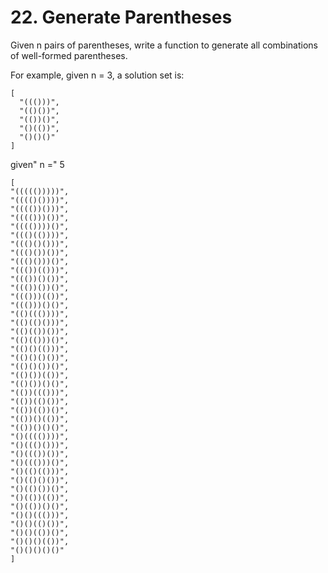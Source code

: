 # 22. Generate Parentheses
Given n pairs of parentheses, write a function to generate all combinations of well-formed parentheses.

For example, given n = 3, a solution set is:
```
[
  "((()))",
  "(()())",
  "(())()",
  "()(())",
  "()()()"
]
```
given" n =" 5
```
[
"((((()))))",
"(((()())))",
"(((())()))",
"(((()))())",
"(((())))()",
"((()(())))",
"((()()()))",
"((()())())",
"((()()))()",
"((())(()))",
"((())()())",
"((())())()",
"((()))(())",
"((()))()()",
"(()((())))",
"(()(()()))",
"(()(())())",
"(()(()))()",
"(()()(()))",
"(()()()())",
"(()()())()",
"(()())(())",
"(()())()()",
"(())((()))",
"(())(()())",
"(())(())()",
"(())()(())",
"(())()()()",
"()(((())))",
"()((()()))",
"()((())())",
"()((()))()",
"()(()(()))",
"()(()()())",
"()(()())()",
"()(())(())",
"()(())()()",
"()()((()))",
"()()(()())",
"()()(())()",
"()()()(())",
"()()()()()"
]
```